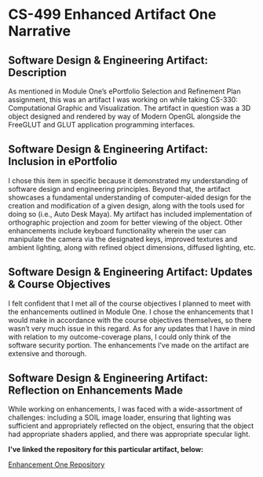 # CS-499 Enhanced Artifact One Narrative

## Software Design & Engineering Artifact: Description
As mentioned in Module One’s ePortfolio Selection and Refinement Plan assignment, this was an artifact I was working on while taking CS-330: Computational Graphic and Visualization. The artifact in question was a 3D object designed and rendered by way of Modern OpenGL alongside the FreeGLUT and GLUT application programming interfaces.

## Software Design & Engineering Artifact: Inclusion in ePortfolio
I chose this item in specific because it demonstrated my understanding of software design and engineering principles. Beyond that, the artifact showcases a fundamental understanding of computer-aided design for the creation and modification of a given design, along with the tools used for doing so (i.e., Auto Desk Maya). My artifact has included implementation of orthographic projection and zoom for better viewing of the object. Other enhancements include keyboard functionality wherein the user can manipulate the camera via the designated keys, improved textures and ambient lighting, along with refined object dimensions, diffused lighting, etc.  

## Software Design & Engineering Artifact: Updates & Course Objectives
I felt confident that I met all of the course objectives I planned to meet with the enhancements outlined in Module One. I chose the enhancements that I would make in accordance with the course objectives themselves, so there wasn’t very much issue in this regard. As for any updates that I have in mind with relation to my outcome-coverage plans, I could only think of the software security portion. The enhancements I’ve made on the artifact are extensive and thorough.

## Software Design & Engineering Artifact: Reflection on Enhancements Made
While working on enhancements, I was faced with a wide-assortment of challenges: including a SOIL image loader, ensuring that lighting was sufficient and appropriately reflected on the object, ensuring that the object had appropriate shaders applied, and there was appropriate specular light.

**I've linked the repository for this particular artifact, below:**

[Enhancement One Repository](https://github.com/LHSYH/CS-499ArtifactEhancementOne)

